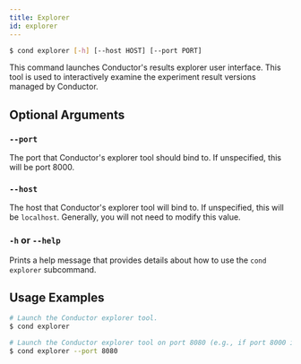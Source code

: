 ```yaml
---
title: Explorer
id: explorer
---
```


```bash
$ cond explorer [-h] [--host HOST] [--port PORT]
```

This command launches Conductor's results explorer user interface. This tool is
used to interactively examine the experiment result versions managed by
Conductor.

## Optional Arguments

### `--port`

The port that Conductor's explorer tool should bind to. If unspecified, this
will be port 8000.

### `--host`

The host that Conductor's explorer tool will bind to. If unspecified, this will
be `localhost`. Generally, you will not need to modify this value.

### `-h` or `--help`

Prints a help message that provides details about how to use the `cond explorer`
subcommand.

## Usage Examples

```bash
# Launch the Conductor explorer tool.
$ cond explorer

# Launch the Conductor explorer tool on port 8080 (e.g., if port 8000 is in use).
$ cond explorer --port 8080
```
